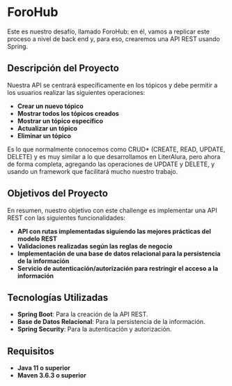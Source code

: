 # ForoHub

Este es nuestro desafío, llamado ForoHub: en él, vamos a replicar este proceso a nivel de back end y, para eso, crearemos una API REST usando Spring.

## Descripción del Proyecto

Nuestra API se centrará específicamente en los tópicos y debe permitir a los usuarios realizar las siguientes operaciones:

- **Crear un nuevo tópico**
- **Mostrar todos los tópicos creados**
- **Mostrar un tópico específico**
- **Actualizar un tópico**
- **Eliminar un tópico**

Es lo que normalmente conocemos como CRUD* (CREATE, READ, UPDATE, DELETE) y es muy similar a lo que desarrollamos en LiterAlura, pero ahora de forma completa, agregando las operaciones de UPDATE y DELETE, y usando un framework que facilitará mucho nuestro trabajo.


## Objetivos del Proyecto

En resumen, nuestro objetivo con este challenge es implementar una API REST con las siguientes funcionalidades:

- **API con rutas implementadas siguiendo las mejores prácticas del modelo REST**
- **Validaciones realizadas según las reglas de negocio**
- **Implementación de una base de datos relacional para la persistencia de la información**
- **Servicio de autenticación/autorización para restringir el acceso a la información**

## Tecnologías Utilizadas

- **Spring Boot**: Para la creación de la API REST.
- **Base de Datos Relacional**: Para la persistencia de la información.
- **Spring Security**: Para la autenticación y autorización.

## Requisitos

- **Java 11 o superior**
- **Maven 3.6.3 o superior**

